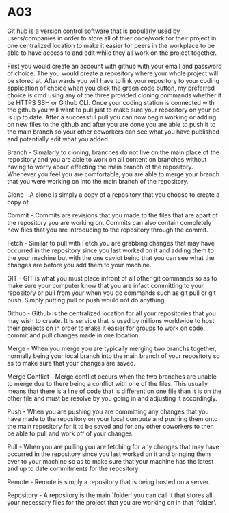 # A03

Git hub is a version control software that is popularly used by users/companies in order to store all of thier code/work for their project in one centralized location to make it easier for peers in the workplace to be able to have access to and edit while they all work on the project together.

First you would create an account with github with your email and password of choice. The you would create a repository where your whole project will be stored at. Afterwards you will have to link your repository to your coding application of choice when you click the green code button, my preferred choice is cmd using any of the three provided cloning commands whether it be HTTPS SSH or Github CLI. Once your coding station is connected with the github you will want to pull just to make sure your repository on your pc is up to date. After a successful pull you can now begin working or adding on new files to the github and after you are done you are able to push it to the main branch so your other coworkers can see what you have published and potentially edit what you added.


Branch - Simalarly to cloning, branches do not live on the main place of the repository and you are able to work on all content on branches without having to worry about effecting the main branch of the repository. Whenever you feel you are comfortable, you are able to merge your branch that you were working on into the main branch of the repository.

Clone - A clone is simply a copy of a repository that you choose to create a copy of. 

Commit - Commits are revisions that you made to the files that are apart of the repository you are working on. Commits can also contain completely new files that you are introducing to the repository through the commit.

Fetch - Similar to pull with Fetch you are grabbing changes that may have occurred in the repository since you last worked on it and adding them to the your machine but with the one caviot being that you can see what the changes are before you add them to your machine.

GIT - GIT is what you must place infront of all other git commands so as to make sure your computer know that you are infact committing to your repository or pull from your when you do commands such as git pull or git push. Simply putting pull or push would not do anything.

Github - Github is the centralized location for all your repositories that you may wish to create. It is service that is used by millions worldwide to host their projects on in order to make it easier for groups to work on code, commit and pull changes made in one location.

Merge - When you merge you are typically merging two branchs together, normally being your local branch into the main branch of your repository so as to make sure that your changes are saved. 

Merge Conflict - Merge conflict occurs when the two branches are unable to merge due to there being a conflict with one of the files. This usually means that there is a line of code that is different on one file than it is on the other file and must be resolve by you going in and adjusting it accordingly.

Push - When you are pushing you are committing any changes that you have made to the repository on your local compute and pushing them onto the main repository for it to be saved and for any other coworkers to then be able to pull and work off of your changes.

Pull - When you are pulling you are fetching for any changes that may have occurred in the repository since you last worked on it and bringing them over to your machine so as to make sure that your machine has the latest and up to date commitments for the repository.

Remote - Remote is simply a repository that is being hosted on a server.

Repository - A repository is the main 'folder' you can call it that stores all your necessary files for the project that you are working on in that 'folder'.
